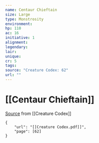 ```yaml
---
name: Centaur Chieftain
size: Large
type: Monstrosity
environment: 
hp: 110
ac: 16
initiative: 1
alignment: 
legendary: 
lair: 
unique: 
cr: 5
tags: 
source: "Creature Codex: 62"
url: ""
---
```

# [[Centaur Chieftain]]

[Source](zotero://open-pdf/library/items/NTNKJRHG?page=62) from [[Creature Codex]]

```pdf
{
	"url": "[[Creature Codex.pdf]]",
	"page": [62]
}
```

